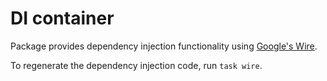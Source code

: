# DI container

Package provides dependency injection functionality using [Google's Wire](https://github.com/google/wire).

To regenerate the dependency injection code, run `task wire`.

